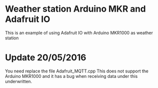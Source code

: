 # Weather station Arduino MKR and Adafruit IO
This is an example of using Adafruit IO with Arduino  MKR1000 as weather station 
# Update 20/05/2016
You need replace the file Adafruit_MQTT.cpp 
This does not support the Arduino MKR1000 and it has a bug when receiving data under this underwritten.



